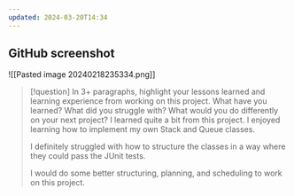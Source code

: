 ```yaml
---
updated: 2024-03-20T14:34
---
```

## GitHub screenshot
![[Pasted image 20240218235334.png]]

> [!question] In 3+ paragraphs, highlight your lessons learned and learning experience from working on this project. What have you learned? What did you struggle with? What would you do differently on your next project?
> I learned quite a bit from this project. I enjoyed learning how to implement my own Stack and Queue classes.
> 
> I definitely struggled with how to structure the classes in a way where they could pass the JUnit tests.
> 
> I would do some better structuring, planning, and scheduling to work on this project.